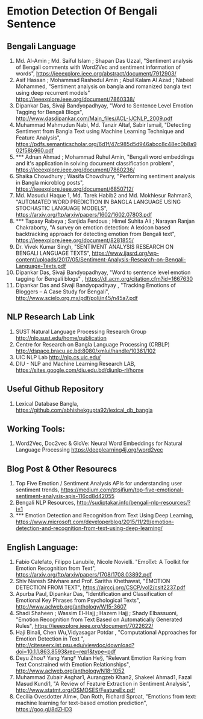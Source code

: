 # Emotion Detection Of Bengali Sentence

## Bengali Language
1.  Md. Al-Amin ;  Md. Saiful Islam ;  Shapan Das Uzzal, "Sentiment analysis of Bengali comments with Word2Vec and sentiment information of words", https://ieeexplore.ieee.org/abstract/document/7912903/
2. Asif Hassan ;  Mohammad Rashedul Amin ;  Abul Kalam Al Azad ;  Nabeel Mohammed, "Sentiment analysis on bangla and romanized bangla text using deep recurrent models" https://ieeexplore.ieee.org/document/7860338/
3. Dipankar Das, Sivaji Bandyopadhyay, "Word to Sentence Level Emotion Tagging for Bengali Blogs", http://www.dasdipankar.com/Main_files/ACL-IJCNLP_2009.pdf
4. Muhammad Mahmudun Nabi, Md. Tanzir Altaf, Sabir Ismail, "Detecting Sentiment from Bangla Text using Machine Learning Technique and Feature Analysis", https://pdfs.semanticscholar.org/6d1f/47c985d5d946abcc8c48ec0b8a902f58b960.pdf
5. *** Adnan Ahmad ;  Mohammad Ruhul Amin, "Bengali word embeddings and it's application in solving document classification problem", https://ieeexplore.ieee.org/document/7860236/
6.  Shaika Chowdhury ;  Wasifa Chowdhury, "Performing sentiment analysis in Bangla microblog posts", https://ieeexplore.ieee.org/document/6850712/
7. Md. Masudul Haque 1, Md. Tarek Habib2 and Md. Mokhlesur Rahman3, "AUTOMATED WORD PREDICTION IN BANGLA LANGUAGE USING STOCHASTIC LANGUAGE MODELS", https://arxiv.org/ftp/arxiv/papers/1602/1602.07803.pdf
8. *** Tapasy Rabeya ;  Sanjida Ferdous ;  Himel Suhita Ali ;  Narayan Ranjan Chakraborty, "A survey on emotion detection: A lexicon based backtracking approach for detecting emotion from Bengali text", https://ieeexplore.ieee.org/document/8281855/
9. Dr. Vivek Kumar Singh, "SENTIMENT ANALYSIS RESEARCH ON BENGALI LANGUAGE TEXTS", https://www.ijasrd.org/wp-content/uploads/2017/05/Sentiment-Analysis-Research-on-Bengali-Language-Texts.pdf
10. Dipankar Das, Sivaji Bandyopadhyay, "Word to sentence level emotion tagging for Bengali blogs" , https://dl.acm.org/citation.cfm?id=1667630
11. Dipankar Das and Sivaji Bandyopadhyay , "Tracking Emotions of Bloggers – A Case Study for Bengali", http://www.scielo.org.mx/pdf/poli/n45/n45a7.pdf

## NLP Research Lab Link
1. SUST Natural Language Processing Research Group http://nlp.sust.edu/home/publication
2. Centre for Research on Bangla Language Processing (CRBLP) http://dspace.bracu.ac.bd:8080/xmlui/handle/10361/102
3. UIC NLP Lab http://nlp.cs.uic.edu/
4. DIU - NLP and Machine Learning Research LAB, https://sites.google.com/diu.edu.bd/diunlp-rl/home

## Useful Github Repository
1. Lexical Database Bangla, https://github.com/abhishekgupta92/lexical_db_bangla

## Working Tools:
1. Word2Vec, Doc2vec & GloVe: Neural Word Embeddings for Natural Language Processing
https://deeplearning4j.org/word2vec

## Blog Post & Other Resourecs
1. Top Five Emotion / Sentiment Analysis APIs for understanding user sentiment trends, https://medium.com/@sifium/top-five-emotional-sentiment-analysis-apis-116cd8d42055
2. Bengali NLP Resources, http://sudiptakar.info/bengali-nlp-resources/?i=1
3. *** Emotion Detection and Recognition from Text Using Deep Learning, https://www.microsoft.com/developerblog/2015/11/29/emotion-detection-and-recognition-from-text-using-deep-learning/

## English Language:

1. Fabio Calefato, Filippo Lanubile, Nicole Novielli. "EmoTxt: A Toolkit for Emotion Recognition from Text", https://arxiv.org/ftp/arxiv/papers/1708/1708.03892.pdf
2. Shiv Naresh Shivhare and Prof. Saritha Khethawat, "EMOTION DETECTION FROM TEXT", https://airccj.org/CSCP/vol2/csit2237.pdf
3. Apurba Paul, Dipankar Das, "Identification and Classification of Emotional Key Phrases from Psychological Texts", http://www.aclweb.org/anthology/W15-3607
4. Shadi Shaheen ; Wassim El-Hajj ; Hazem Hajj ; Shady Elbassuoni, "Emotion Recognition from Text Based on Automatically Generated Rules", https://ieeexplore.ieee.org/document/7022622/
5. Haji Binali, Chen Wu,Vidyasagar Potdar , "Computational Approaches for Emotion Detection in Text ", http://citeseerx.ist.psu.edu/viewdoc/download?doi=10.1.1.863.8593&rep=rep1&type=pdf
6. Deyu Zhou† Yang Yang† Yulan He§, "Relevant Emotion Ranking from Text Constrained with Emotion Relationships", http://www.aclweb.org/anthology/N18-1052
7. Muhammad Zubair Asghar1, Aurangzeb Khan2, Shakeel Ahmad1, Fazal Masud Kundi1, "A Review of Feature Extraction in Sentiment Analysis", http://www.statmt.org/OSMOSES/FeatureEx.pdf
8. Cecilia Ovesdotter Alm∗, Dan Roth, Richard Sproat, "Emotions from text: machine learning for text-based emotion prediction", https://goo.gl/8dZHD3
